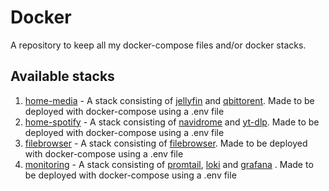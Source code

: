 # Docker

A repository to keep all my docker-compose files and/or docker stacks.

## Available stacks
1. [home-media](http://git.penevl.org/elduko/docker/-/tree/main/home-media) - A stack consisting of [jellyfin](https://hub.docker.com/r/linuxserver/jellyfin) and [qbittorent](https://hub.docker.com/r/linuxserver/qbittorrent). Made to be deployed with docker-compose using a .env file
2. [home-spotify](http://git.penevl.org/elduko/docker/-/tree/main/home-spotify) - A stack consisting of [navidrome](https://hub.docker.com/r/deluan/navidrome) and [yt-dlp](https://hub.docker.com/r/marcobaobao/yt-dlp-webui). Made to be deployed with docker-compose using a .env file
3. [filebrowser](http://git.penevl.org/elduko/docker/-/tree/main/filebrowser) - A stack consisting of [filebrowser](https://hub.docker.com/r/filebrowser/filebrowser). Made to be deployed with docker-compose using a .env file
4. [monitoring](http://git.penevl.org/elduko/docker/-/tree/main/monitoring) - A stack consisting of [promtail](https://hub.docker.com/r/grafana/promtail), [loki](https://hub.docker.com/r/grafana/loki) and [grafana](https://hub.docker.com/r/grafana/grafana) . Made to be deployed with docker-compose using a .env file
